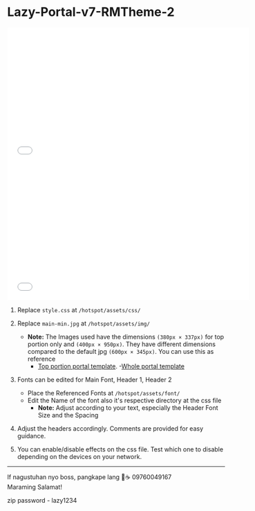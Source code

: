 # Lazy-Portal-v7-RMTheme-2

<iframe src="[YOUR_ONEDRIVE_VIDEO_EMBED_LINK](https://1drv.ms/v/s!AudVBigMgximj9IrItSNTz_V5x7s2w?e=oVVk0u)" width="560" height="315" frameborder="0" allowfullscreen></iframe>
<iframe src="[YOUR_ONEDRIVE_VIDEO_EMBED_LINK](https://1drv.ms/v/s!AudVBigMgximj8l1UmGUDk6DBBRpPg?e=7xou4Q)" width="560" height="315" frameborder="0" allowfullscreen></iframe>





1. Replace `style.css` at `/hotspot/assets/css/`

2. Replace `main-min.jpg` at `/hotspot/assets/img/`
   - **Note:** The Images used have the dimensions ``(380px × 337px)`` for top portion only and ``(400px × 950px)``. They have different dimensions compared to the default jpg ``(600px × 345px)``.
   You can use this as reference 
      - [Top portion portal template](https://www.canva.com/design/DAGIJDVpBbw/-p_QgYGILMwf7lAiWbmQww/view?utm_content=DAGIJDVpBbw&utm_campaign=designshare&utm_medium=link&utm_source=publishsharelink&mode=preview).
      -[Whole portal template](https://www.canva.com/design/DAGJcFIqoeo/R7V45gM_zOol4vwTgUuuUQ/view?utm_content=DAGJcFIqoeo&utm_campaign=designshare&utm_medium=link&utm_source=publishsharelink&mode=preview)

3. Fonts can be edited for Main Font, Header 1, Header 2
   - Place the Referenced Fonts at `/hotspot/assets/font/`
   - Edit the Name of the font also it's respective directory at the css file
     - **Note:** 
     	Adjust according to your text, especially the Header Font Size and the Spacing

4. Adjust the headers accordingly. Comments are provided for easy guidance.

5. You can enable/disable effects on the css file. Test which one to disable depending on the devices on your network.
---

If nagustuhan nyo boss, pangkape lang 🤣☕️ 09760049167  
Maraming Salamat!

zip password - lazy1234
